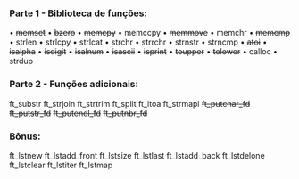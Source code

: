 ### Parte 1 - Biblioteca de funções:
• ~~memset~~
• ~~bzero~~
• ~~memcpy~~
• memccpy
• ~~memmove~~
• memchr
• ~~memcmp~~
• strlen
• strlcpy
• strlcat
• strchr
• strrchr
• strnstr
• strncmp
• ~~atoi~~
• ~~isalpha~~
• ~~isdigit~~
• ~~isalnum~~
• ~~isascii~~
• ~~isprint~~
• ~~toupper~~
• ~~tolower~~
• calloc
• strdup

### Parte 2 - Funções adicionais:
ft_substr
ft_strjoin
ft_strtrim
ft_split
ft_itoa
ft_strmapi
~~ft_putchar_fd~~
~~ft_putstr_fd~~
~~ft_putendl_fd~~
~~ft_putnbr_fd~~

### Bônus:
ft_lstnew
ft_lstadd_front
ft_lstsize
ft_lstlast
ft_lstadd_back
ft_lstdelone
ft_lstclear
ft_lstiter
ft_lstmap
